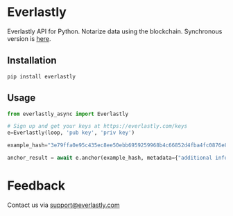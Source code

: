 # Everlastly
Everlastly API for Python. Notarize data using the blockchain. Synchronous version is [here](https://github.com/Everlastly-team/python).

## Installation
```
pip install everlastly
```
## Usage
```python
from everlastly_async import Everlastly

# Sign up and get your keys at https://everlastly.com/keys
e=Everlastly(loop, 'pub key', 'priv key')

example_hash="3e79ffa0e95c435ec8ee50ebb6959259968b4c66852d4fba4fc0876e83b4a0e1"

anchor_result = await e.anchor(example_hash, metadata={"additional info":"隨機詞"})

```

# Feedback

Contact us via support@everlastly.com 

